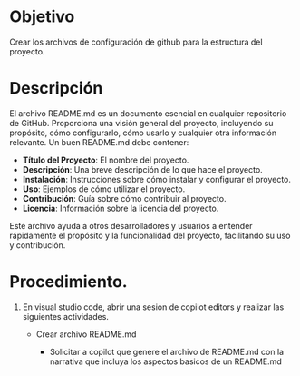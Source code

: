 # Objetivo

Crear los archivos de configuración de github para la estructura del proyecto.

# Descripción

El archivo README.md es un documento esencial en cualquier repositorio de GitHub. Proporciona una visión general del proyecto, incluyendo su propósito, cómo configurarlo, cómo usarlo y cualquier otra información relevante. Un buen README.md debe contener:

- **Título del Proyecto**: El nombre del proyecto.
- **Descripción**: Una breve descripción de lo que hace el proyecto.
- **Instalación**: Instrucciones sobre cómo instalar y configurar el proyecto.
- **Uso**: Ejemplos de cómo utilizar el proyecto.
- **Contribución**: Guía sobre cómo contribuir al proyecto.
- **Licencia**: Información sobre la licencia del proyecto.

Este archivo ayuda a otros desarrolladores y usuarios a entender rápidamente el propósito y la funcionalidad del proyecto, facilitando su uso y contribución.

# Procedimiento.

1. En visual studio code, abrir una sesion de copilot editors y realizar las siguientes actividades.

    - Crear archivo README.md

        - Solicitar a copilot que genere el archivo de README.md con la narrativa que incluya los aspectos basicos de un README.md


